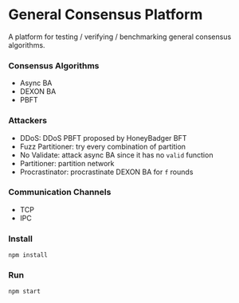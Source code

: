 # General Consensus Platform
A platform for testing / verifying / benchmarking general consensus algorithms.

### Consensus Algorithms
- Async BA
- DEXON BA
- PBFT

### Attackers
- DDoS: DDoS PBFT proposed by HoneyBadger BFT
- Fuzz Partitioner: try every combination of partition
- No Validate: attack async BA since it has no `valid` function
- Partitioner: partition network
- Procrastinator: procrastinate DEXON BA for `f` rounds

### Communication Channels
- TCP
- IPC

### Install
```
npm install
```

### Run
```
npm start
```
